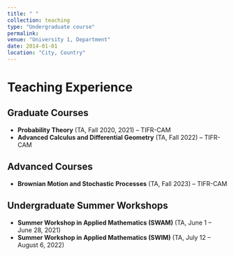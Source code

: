 ```yaml
---
title: " "
collection: teaching
type: "Undergraduate course"
permalink: 
venue: "University 1, Department"
date: 2014-01-01
location: "City, Country"
---
```



# Teaching Experience

## Graduate Courses  
- **Probability Theory** (TA, Fall 2020, 2021) – TIFR-CAM  
- **Advanced Calculus and Differential Geometry** (TA, Fall 2022) – TIFR-CAM  

## Advanced Courses  
- **Brownian Motion and Stochastic Processes** (TA, Fall 2023) – TIFR-CAM  

## Undergraduate Summer Workshops  
- **Summer Workshop in Applied Mathematics (SWAM)** (TA, June 1 – June 28, 2021)  
- **Summer Workshop in Applied Mathematics (SWIM)** (TA, July 12 – August 6, 2022)  
